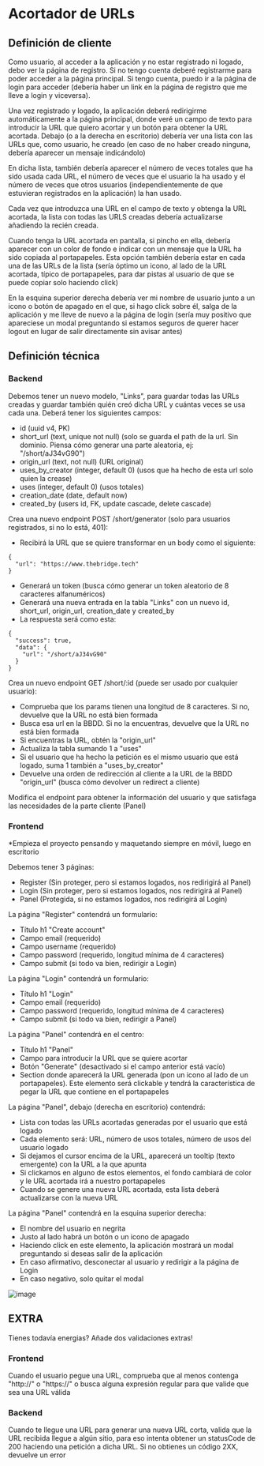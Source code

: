 # Acortador de URLs

## Definición de cliente

Como usuario, al acceder a la aplicación y no estar registrado ni logado, debo ver la página de registro.
Si no tengo cuenta deberé registrarme para poder acceder a la página principal.
Si tengo cuenta, puedo ir a la página de login para acceder (debería haber un link en la página de registro que me lleve a login y viceversa).

Una vez registrado y logado, la aplicación deberá redirigirme automáticamente a la página principal, donde veré un campo de texto para introducir la URL que quiero acortar
y un botón para obtener la URL acortada. Debajo (o a la derecha en escritorio) debería ver una lista con las URLs que, como usuario, he creado (en caso de no haber creado ninguna, debería aparecer un mensaje indicándolo)

En dicha lista, también debería aparecer el número de veces totales que ha sido usada cada URL, el número de veces que el usuario la ha usado y el número de veces que otros usuarios
(independientemente de que estuvieran registrados en la aplicación) la han usado.

Cada vez que introduzca una URL en el campo de texto y obtenga la URL acortada, la lista con todas las URLS creadas debería actualizarse añadiendo la recién creada.

Cuando tenga la URL acortada en pantalla, si pincho en ella, debería aparecer con un color de fondo e indicar con un mensaje que la URL ha sido copiada al portapapeles. Esta opción también
debería estar en cada una de las URLs de la lista (sería óptimo un icono, al lado de la URL acortada, típico de portapapeles, para dar pistas al usuario de que se puede copiar solo haciendo click)

En la esquina superior derecha debería ver mi nombre de usuario junto a un icono o botón de apagado en el que, si hago click sobre él, salga de la aplicación y me lleve de nuevo a la página de login
(sería muy positivo que apareciese un modal preguntando si estamos seguros de querer hacer logout en lugar de salir directamente sin avisar antes)

## Definición técnica

### Backend

Debemos tener un nuevo modelo, "Links", para guardar todas las URLs creadas y guardar también quién creó dicha URL y cuántas veces se usa cada una. Deberá tener los siguientes campos:
- id (uuid v4, PK)
- short_url (text, unique not null) (solo se guarda el path de la url. Sin dominio. Piensa cómo generar una parte aleatoria, ej: "/short/aJ34vG90")
- origin_url (text, not null) (URL original)
- uses_by_creator (integer, default 0) (usos que ha hecho de esta url solo quien la crease)
- uses (integer, default 0) (usos totales)
- creation_date (date, default now)
- created_by (users id, FK, update cascade, delete cascade)

Crea una nuevo endpoint POST /short/generator (solo para usuarios registrados, si no lo está, 401):
- Recibirá la URL que se quiere transformar en un body como el siguiente:
```
{
  "url": "https://www.thebridge.tech"
}
```
- Generará un token (busca cómo generar un token aleatorio de 8 caracteres alfanuméricos)
- Generará una nueva entrada en la tabla "Links" con un nuevo id, short_url, origin_url, creation_date y created_by
- La respuesta será como esta:
```
{
  "success": true,
  "data": {
    "url": "/short/aJ34vG90"
  }
}
```

Crea un nuevo endpoint GET /short/:id (puede ser usado por cualquier usuario):
- Comprueba que los params tienen una longitud de 8 caracteres. Si no, devuelve que la URL no está bien formada
- Busca esa url en la BBDD. Si no la encuentras, devuelve que la URL no está bien formada
- Si encuentras la URL, obtén la "origin_url"
- Actualiza la tabla sumando 1 a "uses"
- Si el usuario que ha hecho la petición es el mismo usuario que está logado, suma 1 también a "uses_by_creator"
- Devuelve una orden de redirección al cliente a la URL de la BBDD "origin_url" (busca cómo devolver un redirect a cliente)

Modifica el endpoint para obtener la información del usuario y que satisfaga las necesidades de la parte cliente (Panel)

### Frontend

*Empieza el proyecto pensando y maquetando siempre en móvil, luego en escritorio

Debemos tener 3 páginas:
- Register (Sin proteger, pero si estamos logados, nos redirigirá al Panel)
- Login (Sin proteger, pero si estamos logados, nos redirigirá al Panel)
- Panel (Protegida, si no estamos logados, nos redirigirá al Login)

La página "Register" contendrá un formulario:
- Título h1 "Create account"
- Campo email (requerido)
- Campo username (requerido)
- Campo password (requerido, longitud mínima de 4 caracteres)
- Campo submit (si todo va bien, redirigir a Login)

La página "Login" contendrá un formulario:
- Título h1 "Login"
- Campo email (requerido)
- Campo password (requerido, longitud mínima de 4 caracteres)
- Campo submit (si todo va bien, redirigir a Panel)

La página "Panel" contendrá en el centro:
- Título h1 "Panel"
- Campo para introducir la URL que se quiere acortar
- Botón "Generate" (desactivado si el campo anterior está vacío)
- Section donde aparecerá la URL generada (pon un icono al lado de un portapapeles). Este elemento será clickable y tendrá la característica de pegar la URL que contiene en el portapapeles

La página "Panel", debajo (derecha en escritorio) contendrá:
- Lista con todas las URLs acortadas generadas por el usuario que está logado
- Cada elemento será: URL, número de usos totales, número de usos del usuario logado
- Si dejamos el cursor encima de la URL, aparecerá un tooltip (texto emergente) con la URL a la que apunta
- Si clickamos en alguno de estos elementos, el fondo cambiará de color y le URL acortada irá a nuestro portapapeles
- Cuando se genere una nueva URL acortada, esta lista deberá actualizarse con la nueva URL

La página "Panel" contendrá en la esquina superior derecha:
- El nombre del usuario en negrita
- Justo al lado habrá un botón o un icono de apagado
- Haciendo click en este elemento, la aplicación mostrará un modal preguntando si deseas salir de la aplicación
- En caso afirmativo, desconectar al usuario y redirigir a la página de Login
- En caso negativo, solo quitar el modal

![image](https://github.com/TheBridge-FullStackDeveloper/fs-pt0123-url-shorter-exercise/assets/31268447/755fa4c4-5abf-40fe-ae02-598db04be9e0)

## EXTRA

Tienes todavía energias? Añade dos validaciones extras!

### Frontend

Cuando el usuario pegue una URL, comprueba que al menos contenga "http://" o "https://" o busca alguna expresión regular para que valide que sea una URL válida

### Backend

Cuando te llegue una URL para generar una nueva URL corta, valida que la URL recibida llegue a algún sitio, para eso intenta obtener un statusCode de 200 haciendo una petición a dicha URL.
Si no obtienes un código 2XX, devuelve un error
